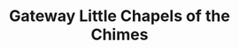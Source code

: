 ---
title: "Gateway Little Chapels of the Chimes"
url: /portland/gateway-little-chapels-of-the-chimes/
shop: funeral directors
---